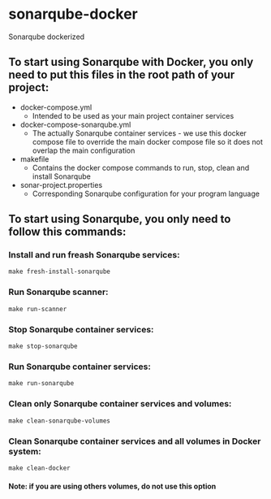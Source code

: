 # sonarqube-docker
Sonarqube dockerized 

## To start using Sonarqube with Docker, you only need to put this files in the root path of your project:
- docker-compose.yml 
    - Intended to be used as your main project container services
- docker-compose-sonarqube.yml 
    - The actually Sonarqube container services - we use this docker compose file to override the main docker compose file so it does not overlap the main configuration
- makefile 
    - Contains the docker compose commands to run, stop, clean and install Sonarqube
- sonar-project.properties 
    - Corresponding Sonarqube configuration for your program language

## To start using Sonarqube, you only need to follow this commands:

### Install and run freash Sonarqube services:

```
make fresh-install-sonarqube
```
### Run Sonarqube scanner:

```
make run-scanner
```

### Stop Sonarqube container services:

```
make stop-sonarqube
```

### Run Sonarqube container services:

```
make run-sonarqube
```

### Clean only Sonarqube container services and volumes:

```
make clean-sonarqube-volumes
```

### Clean Sonarqube container services and all volumes in Docker system:

```
make clean-docker
```

#### Note: if you are using others volumes, do not use this option